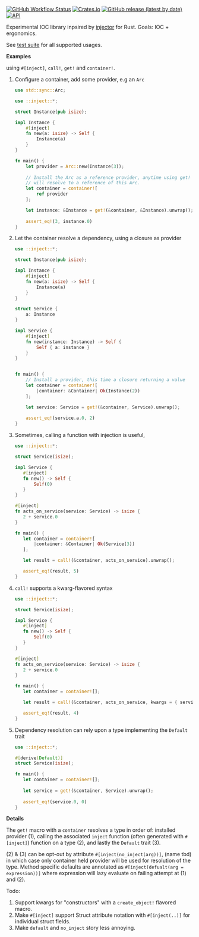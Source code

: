 [![GitHub Workflow Status](https://img.shields.io/github/workflow/status/tobni/inject-rs/Rust)](https://github.com/tobni/inject-rs/actions?query=workflow%3ARust)
[![Crates.io](https://img.shields.io/crates/v/inject)](https://crates.io/crates/inject)
[![GitHub release (latest by date)](https://img.shields.io/github/v/release/tobni/inject-rs)](https://github.com/tobni/inject-rs/releases)
[![API](https://docs.rs/rand/badge.svg)](https://docs.rs/inject)

Experimental IOC library inpsired by [injector](https://github.com/alecthomas/injector) for Rust. Goals: IOC + ergonomics.

See [test suite](https://github.com/tobni/inject-rs/tree/master/tests) for all supported usages.

**Examples**

using `#[inject]`, `call!`, `get!` and `container!`.

1. Configure a container, add some provider, e.g an `Arc`
    ```rust
    use std::sync::Arc;
    
    use ::inject::*;
    
    struct Instance(pub isize);
    
    impl Instance {
        #[inject]
        fn new(a: isize) -> Self {
            Instance(a)
        }
    }
    
    fn main() {
        let provider = Arc::new(Instance(3));
        
        // Install the Arc as a reference provider, anytime using get!
        // will resolve to a reference of this Arc.
        let container = container![
            ref provider
        ];
    
        let instance: &Instance = get!(&container, &Instance).unwrap();
        
        assert_eq!(3, instance.0)
    }
    ```

2. Let the container resolve a dependency, using a closure as provider

    ```rust
    use ::inject::*;
   
    struct Instance(pub isize);
    
    impl Instance {
        #[inject]
        fn new(a: isize) -> Self {
            Instance(a)
        }
    }
    
    struct Service {
        a: Instance
    }
    
    impl Service {
        #[inject]
        fn new(instance: Instance) -> Self {
            Self { a: instance }
        }
    }
    
    
    fn main() {
        // Install a provider, this time a closure returning a value
        let container = container![
            |container: &Container| Ok(Instance(2))
        ];
    
        let service: Service = get!(&container, Service).unwrap();
        
        assert_eq!(service.a.0, 2)
    }
    ```

3. Sometimes, calling a function with injection is useful, 
    ```rust
    use ::inject::*;
    
    struct Service(isize);
    
    impl Service {
       #[inject]
       fn new() -> Self {
           Self(0)
       }
    }
    
    #[inject]
    fn acts_on_service(service: Service) -> isize {
       2 + service.0
    }
    
    fn main() {
       let container = container![
           |container: &Container| Ok(Service(3))
       ];
    
       let result = call!(&container, acts_on_service).unwrap();
    
       assert_eq!(result, 5)
    }
   ```
4. `call!` supports a kwarg-flavored syntax
    ```rust
    use ::inject::*;
    
    struct Service(isize);
    
    impl Service {
       #[inject]
       fn new() -> Self {
           Self(0)
       }
    }
    
    #[inject]
    fn acts_on_service(service: Service) -> isize {
       2 + service.0
    }
    
    fn main() {
       let container = container![];
    
       let result = call!(&container, acts_on_service, kwargs = { service: Service(2) }).unwrap();
    
       assert_eq!(result, 4)
    }
   ```

5. Dependency resolution can rely upon a type implementing the `Default` trait
    ```rust
   use ::inject::*;
   
   #[derive(Default)]
   struct Service(isize);
   
   fn main() {
       let container = container![];
       
       let service = get!(&container, Service).unwrap();
       
       assert_eq!(service.0, 0)
   }
   ```


**Details** 

The `get!` macro with a `container` resolves a type in order of: installed provider (1), calling the associated `inject` function (often generated with `#[inject]`) function on a type (2), and lastly the `Default` trait (3).

(2) & (3) can be opt-out by attribute `#[inject(no_inject(arg))]`, (name tbd) in which case only container held provider will be used for resolution of the type. Method specific defaults are annotated as `#[inject(defualt(arg = expression))]` where expression will lazy evaluate on failing attempt at (1) and (2).

Todo:
1. Support kwargs for "constructors" with a `create_object!` flavored macro.
2. Make `#[inject]` support Struct attribute notation with `#[inject(..)]` for individual struct fields. 
3. Make `default` and `no_inject` story less annoying.
